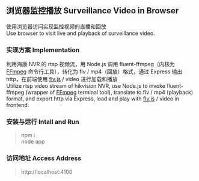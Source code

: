 ## 浏览器监控播放 Surveillance Video in Browser
使用浏览器访问实现监控视频的直播和回放  
Use browser to visit live and playback of surveillance video.

### 实现方案 Implementation
利用海康 NVR 的 rtsp 视频流，用 Node.js 调用 fluent-ffmpeg（内核为 [FFmpeg][ffmpeg] 命令行工具），转化为 flv / mp4（回放）格式，通过 Express 输出 http，在前端使用 [flv.js][flv.js] / video 进行加载和播放  
Utilize rtsp video stream of hikvision NVR, use Node.js to invoke fluent-ffmpeg (wrapper of [FFmpeg][ffmpeg] terminal tool), translate to flv / mp4 (playback) format, and export http via Express, load and play with [flv.js][flv.js] / video in frontend.

### 安装与运行 Intall and Run
>npm i  
node app  

### 访问地址 Access Address
>http://localhost:4100  

[ffmpeg]: https://www.ffmpeg.org
[flv.js]: https://github.com/bilibili/flv.js